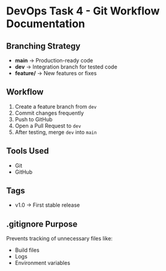 # DevOps Task 4 - Git Workflow Documentation

## Branching Strategy
- **main** → Production-ready code
- **dev** → Integration branch for tested code
- **feature/** → New features or fixes

## Workflow
1. Create a feature branch from `dev`
2. Commit changes frequently
3. Push to GitHub
4. Open a Pull Request to `dev`
5. After testing, merge `dev` into `main`

## Tools Used
- Git
- GitHub

## Tags
- v1.0 → First stable release

## .gitignore Purpose
Prevents tracking of unnecessary files like:
- Build files
- Logs
- Environment variables
